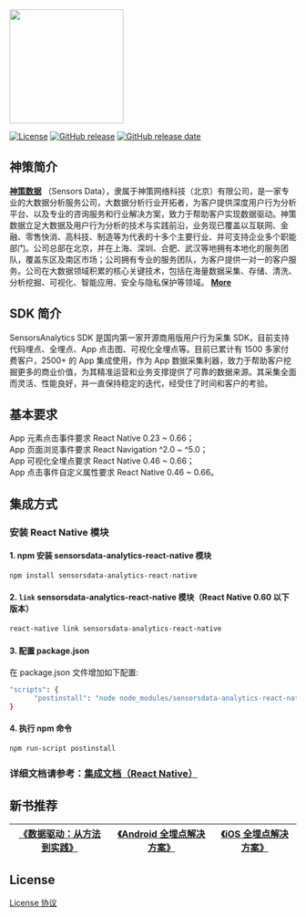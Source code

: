 <img src="https://ow-file.sensorsdata.cn/www/home/header/sensors_header_icon.svg" width="200" >

[![License](https://img.shields.io/github/license/sensorsdata/sa-sdk-android.svg)](https://github.com/sensorsdata/sa-sdk-android/blob/master/LICENSE)
[![GitHub release](https://img.shields.io/github/tag/react-native-sensors-analytics.svg?label=release)](https://github.com/sensorsdata/react-native-sensors-analytics/releases)
[![GitHub release date](https://img.shields.io/github/release-date/sensorsdata/react-native-sensors-analytics.svg)](https://github.com/sensorsdata/react-native-sensors-analytics/releases)

## 神策简介

[**神策数据**](https://www.sensorsdata.cn/)
（Sensors Data），隶属于神策网络科技（北京）有限公司，是一家专业的大数据分析服务公司，大数据分析行业开拓者，为客户提供深度用户行为分析平台、以及专业的咨询服务和行业解决方案，致力于帮助客户实现数据驱动。神策数据立足大数据及用户行为分析的技术与实践前沿，业务现已覆盖以互联网、金融、零售快消、高科技、制造等为代表的十多个主要行业、并可支持企业多个职能部门。公司总部在北京，并在上海、深圳、合肥、武汉等地拥有本地化的服务团队，覆盖东区及南区市场；公司拥有专业的服务团队，为客户提供一对一的客户服务。公司在大数据领域积累的核心关键技术，包括在海量数据采集、存储、清洗、分析挖掘、可视化、智能应用、安全与隐私保护等领域。 [**More**](https://www.sensorsdata.cn/about/aboutus.html)


## SDK 简介

SensorsAnalytics SDK 是国内第一家开源商用版用户行为采集 SDK，目前支持代码埋点、全埋点、App 点击图、可视化全埋点等。目前已累计有 1500 多家付费客户，2500+ 的 App 集成使用，作为 App 数据采集利器，致力于帮助客户挖掘更多的商业价值，为其精准运营和业务支撑提供了可靠的数据来源。其采集全面而灵活、性能良好，并一直保持稳定的迭代，经受住了时间和客户的考验。

## 基本要求
App 元素点击事件要求 React Native 0.23 ~ 0.66；  
App 页面浏览事件要求 React Navigation ^2.0 ~ ^5.0；  
App 可视化全埋点要求 React Native 0.46 ~ 0.66；  
App 点击事件自定义属性要求 React Native 0.46 ~ 0.66。

## 集成方式
### 安装 React Native 模块

#### 1. npm 安装 sensorsdata-analytics-react-native 模块

```sh
npm install sensorsdata-analytics-react-native
```

#### 2. `link` sensorsdata-analytics-react-native 模块（React Native 0.60 以下版本）

```sh
react-native link sensorsdata-analytics-react-native
```
#### 3. 配置 package.json
在 package.json 文件增加如下配置:
```sh
"scripts": {
      "postinstall": "node node_modules/sensorsdata-analytics-react-native/SensorsDataRNHook.js -run"
}
```

#### 4. 执行 npm 命令
   ```sh
   npm run-script postinstall
   ```

### 详细文档请参考：[集成文档（React Native）](https://manual.sensorsdata.cn/sa/docs/tech_sdk_client_rn_install)


## 新书推荐

| [《数据驱动：从方法到实践》](https://item.jd.com/12322322.html) | [《Android 全埋点解决方案》](https://item.jd.com/12574672.html) | [《iOS 全埋点解决方案》](https://item.jd.com/12867068.html)
| ------ | ------ | ------ |

## License
[License 协议](https://github.com/sensorsdata/react-native-sensors-analytics/blob/master/LICENSE)
